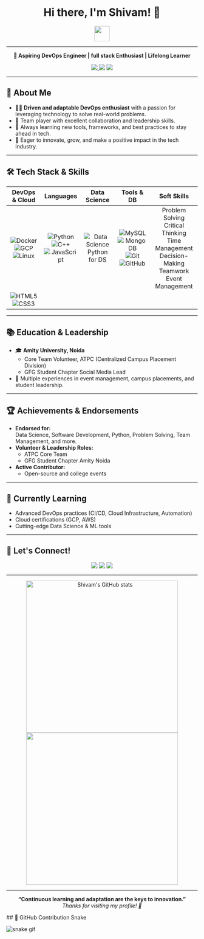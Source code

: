<!-- Profile README for Shivam8286 -->

<h1 align="center">Hi there, I'm Shivam! 👋</h1>
<p align="center">
  <img src="https://media.giphy.com/media/hvRJCLFzcasrR4ia7z/giphy.gif" width="40px">
</p>

---

<p align="center">
  <b>🚀 Aspiring DevOps Engineer | full stack  Enthusiast | Lifelong Learner</b>
</p>

<p align="center">
  <a href="https://github.com/Shivam8286">
    <img src="https://img.shields.io/github/followers/Shivam8286?label=GitHub&style=social" />
  </a>
  <!-- Add real links below -->
  <a href="#"><img src="https://img.shields.io/badge/LinkedIn-blue?logo=linkedin&logoColor=white" /></a>
  <a href="#"><img src="https://img.shields.io/badge/Email-contact?logo=gmail&logoColor=white" /></a>
</p>

---

## 🌟 About Me

- 🧑‍💻 **Driven and adaptable DevOps enthusiast** with a passion for leveraging technology to solve real-world problems.
- 🤝 Team player with excellent collaboration and leadership skills.
- 🌱 Always learning new tools, frameworks, and best practices to stay ahead in tech.
- 🚀 Eager to innovate, grow, and make a positive impact in the tech industry.

---

## 🛠️ Tech Stack & Skills

<div align="center">

| DevOps & Cloud        | Languages         | Data Science   | Tools & DB       | Soft Skills             |
|:---------------------:|:----------------:|:--------------:|:----------------:|:-----------------------:|
| ![Docker](https://img.shields.io/badge/-Docker-2496ED?logo=docker&logoColor=white) <br> ![GCP](https://img.shields.io/badge/-GCP-4285F4?logo=googlecloud&logoColor=white) <br> ![Linux](https://img.shields.io/badge/-Linux-333?logo=linux&logoColor=white) | ![Python](https://img.shields.io/badge/-Python-3776AB?logo=python&logoColor=white) <br> ![C++](https://img.shields.io/badge/-C++-00599C?logo=c%2B%2B&logoColor=white) <br> ![JavaScript](https://img.shields.io/badge/-JavaScript-F7DF1E?logo=javascript&logoColor=black) | ![Data Science](https://img.shields.io/badge/-Data%20Science-4B8BBE?logo=python&logoColor=white) <br> Python for DS | ![MySQL](https://img.shields.io/badge/-MySQL-4479A1?logo=mysql&logoColor=white) <br> ![MongoDB](https://img.shields.io/badge/-MongoDB-47A248?logo=mongodb&logoColor=white) <br> ![Git](https://img.shields.io/badge/-Git-F05032?logo=git&logoColor=white) <br> ![GitHub](https://img.shields.io/badge/-GitHub-181717?logo=github&logoColor=white) | Problem Solving <br> Critical Thinking <br> Time Management <br> Decision-Making <br> Teamwork <br> Event Management |
| ![HTML5](https://img.shields.io/badge/-HTML5-E34F26?logo=html5&logoColor=white) <br> ![CSS3](https://img.shields.io/badge/-CSS3-1572B6?logo=css3&logoColor=white) |  |  |  |  |

</div>

---

## 📚 Education & Leadership

- 🎓 **Amity University, Noida**  
  - Core Team Volunteer, ATPC (Centralized Campus Placement Division)
  - GFG Student Chapter Social Media Lead
- 🏅 Multiple experiences in event management, campus placements, and student leadership.

---

## 🏆 Achievements & Endorsements

- **Endorsed for:**  
  Data Science, Software Development, Python, Problem Solving, Team Management, and more.
- **Volunteer & Leadership Roles:**  
  - ATPC Core Team
  - GFG Student Chapter Amity Noida  
- **Active Contributor:**  
  - Open-source and college events

---

## 🌱 Currently Learning

- Advanced DevOps practices (CI/CD, Cloud Infrastructure, Automation)
- Cloud certifications (GCP, AWS)
- Cutting-edge Data Science & ML tools

---

## 💬 Let's Connect!

<p align="center">
  <a href="https://github.com/Shivam8286"><img src="https://img.shields.io/badge/GitHub-Shivam8286-181717?style=for-the-badge&logo=github"></a>
  <!-- Add your LinkedIn and Email here -->
  <a href="#"><img src="https://img.shields.io/badge/LinkedIn-Connect-blue?style=for-the-badge&logo=linkedin"></a>
  <a href="#"><img src="https://img.shields.io/badge/Email-Send-yellow?style=for-the-badge&logo=gmail"></a>
</p>

---

<p align="center">
  <img src="https://github-readme-stats.vercel.app/api?username=Shivam8286&show_icons=true&theme=radical" alt="Shivam's GitHub stats" width="400"/>
  <br>
  <img src="https://github-readme-streak-stats.herokuapp.com/?user=Shivam8286&theme=radical" width="400"/>
</p>

---

<p align="center">
  <b>“Continuous learning and adaptation are the keys to innovation.”</b> <br>
  <i>Thanks for visiting my profile! 🚀</i>
</p>
## 🐍 GitHub Contribution Snake

![snake gif](https://shivam8286.github.io/shivam8286/github-contribution-grid-snake.svg)

